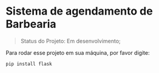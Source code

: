 <h1>Sistema de agendamento de Barbearia</h1>

> Status do Projeto: Em desenvolvimento; 

Para rodar esse projeto em sua máquina, por favor digite:

``` 
pip install flask
```
